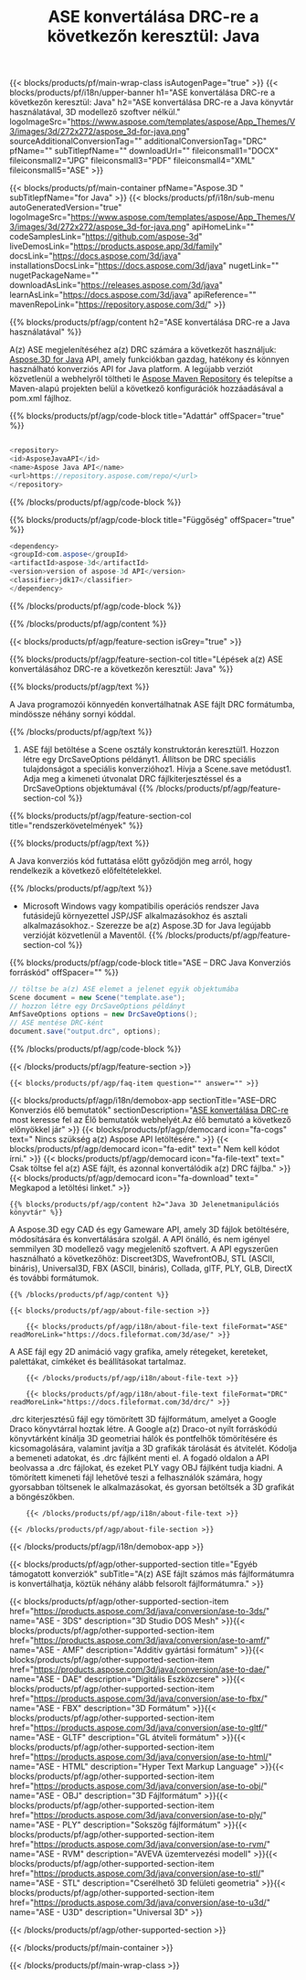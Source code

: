 ﻿---
title: "ASE konvertálása DRC-re a következőn keresztül: Java "
url: /hu/java/conversion/ase-to-drc/ 
description: Minta Java konverziós kód ASE formátumhoz DRC fájlba. Ezzel a példakóddal konvertálhatja a(z) ASE kódot DRC-re bármely web- vagy asztali Java alapú alkalmazásban.
---
{{< blocks/products/pf/main-wrap-class isAutogenPage="true" >}}
{{< blocks/products/pf/i18n/upper-banner h1="ASE konvertálása DRC-re a következőn keresztül: Java" h2="ASE konvertálása DRC-re a Java könyvtár használatával, 3D modellező szoftver nélkül." logoImageSrc="https://www.aspose.com/templates/aspose/App_Themes/V3/images/3d/272x272/aspose_3d-for-java.png" sourceAdditionalConversionTag="" additionalConversionTag="DRC" pfName="" subTitlepfName="" downloadUrl="" fileiconsmall1="DOCX" fileiconsmall2="JPG" fileiconsmall3="PDF" fileiconsmall4="XML" fileiconsmall5="ASE" >}}

{{< blocks/products/pf/main-container pfName="Aspose.3D " subTitlepfName="for Java" >}}
{{< blocks/products/pf/i18n/sub-menu autoGeneratedVersion="true" logoImageSrc="https://www.aspose.com/templates/aspose/App_Themes/V3/images/3d/272x272/aspose_3d-for-java.png" apiHomeLink="" codeSamplesLink="https://github.com/aspose-3d" liveDemosLink="https://products.aspose.app/3d/family" docsLink="https://docs.aspose.com/3d/java" installationsDocsLink="https://docs.aspose.com/3d/java" nugetLink="" nugetPackageName="" downloadAsLink="https://releases.aspose.com/3d/java" learnAsLink="https://docs.aspose.com/3d/java" apiReference="" mavenRepoLink="https://repository.aspose.com/3d/" >}}

{{% blocks/products/pf/agp/content h2="ASE konvertálása DRC-re a Java használatával" %}}

 A(z) ASE megjelenítéséhez a(z) DRC számára a következőt használjuk:
 [Aspose.3D for Java](https://products.aspose.com/3d/java) 
 API, amely funkciókban gazdag, hatékony és könnyen használható konverziós API for Java platform. A legújabb verziót közvetlenül a webhelyről töltheti le
 [Aspose Maven Repository](https://repository.aspose.com/3d/) 
 és telepítse a Maven-alapú projekten belül a következő konfigurációk hozzáadásával a pom.xml fájlhoz.

{{% blocks/products/pf/agp/code-block title="Adattár" offSpacer="true" %}}

```cs

<repository>
<id>AsposeJavaAPI</id>
<name>Aspose Java API</name>
<url>https://repository.aspose.com/repo/</url>
</repository>


```

{{% /blocks/products/pf/agp/code-block %}}

{{% blocks/products/pf/agp/code-block title="Függőség" offSpacer="true" %}}

```cs
<dependency>
<groupId>com.aspose</groupId>
<artifactId>aspose-3d</artifactId>
<version>version of aspose-3d API</version>
<classifier>jdk17</classifier>
</dependency>


```

{{% /blocks/products/pf/agp/code-block %}}

{{% /blocks/products/pf/agp/content %}}

{{< blocks/products/pf/agp/feature-section isGrey="true" >}}

{{% blocks/products/pf/agp/feature-section-col title="Lépések a(z) ASE konvertálásához DRC-re a következőn keresztül: Java" %}}

{{% blocks/products/pf/agp/text %}}

 A Java programozói könnyedén konvertálhatnak ASE fájlt DRC formátumba, mindössze néhány sornyi kóddal.

{{% /blocks/products/pf/agp/text %}}

1. ASE fájl betöltése a Scene osztály konstruktorán keresztül1. Hozzon létre egy DrcSaveOptions példányt1. Állítson be DRC speciális tulajdonságot a speciális konverzióhoz1. Hívja a Scene.save metódust1. Adja meg a kimeneti útvonalat DRC fájlkiterjesztéssel és a DrcSaveOptions objektumával
{{% /blocks/products/pf/agp/feature-section-col %}}

{{% blocks/products/pf/agp/feature-section-col title="rendszerkövetelmények" %}}

{{% blocks/products/pf/agp/text %}}

 A Java konverziós kód futtatása előtt győződjön meg arról, hogy rendelkezik a következő előfeltételekkel.

{{% /blocks/products/pf/agp/text %}}

- Microsoft Windows vagy kompatibilis operációs rendszer Java futásidejű környezettel JSP/JSF alkalmazásokhoz és asztali alkalmazásokhoz.- Szerezze be a(z) Aspose.3D for Java legújabb verzióját közvetlenül a Maventől.
{{% /blocks/products/pf/agp/feature-section-col %}}

{{% blocks/products/pf/agp/code-block title="ASE – DRC Java Konverziós forráskód" offSpacer="" %}}

```cs
// töltse be a(z) ASE elemet a jelenet egyik objektumába 
Scene document = new Scene("template.ase");
// hozzon létre egy DrcSaveOptions példányt 
AmfSaveOptions options = new DrcSaveOptions();
// ASE mentése DRC-ként 
document.save("output.drc", options);   


```

{{% /blocks/products/pf/agp/code-block %}}

{{< /blocks/products/pf/agp/feature-section >}}

    {{< blocks/products/pf/agp/faq-item question="" answer="" >}}
 

<!-- aboutfile Starts -->

{{< blocks/products/pf/agp/i18n/demobox-app sectionTitle="ASE–DRC Konverziós élő bemutatók" sectionDescription="[ASE konvertálása DRC-re](https://products.aspose.app/3d/conversion/ase-to-drc) most keresse fel az Élő bemutatók webhelyét.Az élő bemutató a következő előnyökkel jár" >}}
        {{< blocks/products/pf/agp/democard icon="fa-cogs" text=" Nincs szükség a(z) Aspose API letöltésére." >}}
        {{< blocks/products/pf/agp/democard icon="fa-edit" text=" Nem kell kódot írni." >}}
        {{< blocks/products/pf/agp/democard icon="fa-file-text" text=" Csak töltse fel a(z) ASE fájlt, és azonnal konvertálódik a(z) DRC fájlba." >}}
        {{< blocks/products/pf/agp/democard icon="fa-download" text=" Megkapod a letöltési linket." >}}

    {{% blocks/products/pf/agp/content h2="Java 3D Jelenetmanipulációs könyvtár" %}}

 A Aspose.3D egy CAD és egy Gameware API, amely 3D fájlok betöltésére, módosítására és konvertálására szolgál. A API önálló, és nem igényel semmilyen 3D modellező vagy megjelenítő szoftvert. A API egyszerűen használható a következőhöz: Discreet3DS, WavefrontOBJ, STL (ASCII, bináris), Universal3D, FBX (ASCII, bináris), Collada, glTF, PLY, GLB, DirectX és további formátumok. 



    {{% /blocks/products/pf/agp/content %}}

    {{< blocks/products/pf/agp/about-file-section >}}

        {{< blocks/products/pf/agp/i18n/about-file-text fileFormat="ASE" readMoreLink="https://docs.fileformat.com/3d/ase/" >}}

A ASE fájl egy 2D animáció vagy grafika, amely rétegeket, kereteket, palettákat, címkéket és beállításokat tartalmaz.

        {{< /blocks/products/pf/agp/i18n/about-file-text >}}

        {{< blocks/products/pf/agp/i18n/about-file-text fileFormat="DRC" readMoreLink="https://docs.fileformat.com/3d/drc/" >}}

.drc kiterjesztésű fájl egy tömörített 3D fájlformátum, amelyet a Google Draco könyvtárral hoztak létre. A Google a(z) Draco-ot nyílt forráskódú könyvtárként kínálja 3D geometriai hálók és pontfelhők tömörítésére és kicsomagolására, valamint javítja a 3D grafikák tárolását és átvitelét. Kódolja a bemeneti adatokat, és .drc fájlként menti el. A fogadó oldalon a API beolvassa a .drc fájlokat, és ezeket PLY vagy OBJ fájlként tudja kiadni. A tömörített kimeneti fájl lehetővé teszi a felhasználók számára, hogy gyorsabban töltsenek le alkalmazásokat, és gyorsan betöltsék a 3D grafikát a böngészőkben.

        {{< /blocks/products/pf/agp/i18n/about-file-text >}}

    {{< /blocks/products/pf/agp/about-file-section >}}

{{< /blocks/products/pf/agp/i18n/demobox-app >}}

<!-- aboutfile Ends -->

{{< blocks/products/pf/agp/other-supported-section title="Egyéb támogatott konverziók" subTitle="A(z) ASE fájlt számos más fájlformátumra is konvertálhatja, köztük néhány alább felsorolt fájlformátumra." >}}

{{< blocks/products/pf/agp/other-supported-section-item href="https://products.aspose.com/3d/java/conversion/ase-to-3ds/" name="ASE - 3DS" description="3D Studio DOS Mesh" >}}{{< blocks/products/pf/agp/other-supported-section-item href="https://products.aspose.com/3d/java/conversion/ase-to-amf/" name="ASE - AMF" description="Additív gyártási formátum" >}}{{< blocks/products/pf/agp/other-supported-section-item href="https://products.aspose.com/3d/java/conversion/ase-to-dae/" name="ASE - DAE" description="Digitális Eszközcsere" >}}{{< blocks/products/pf/agp/other-supported-section-item href="https://products.aspose.com/3d/java/conversion/ase-to-fbx/" name="ASE - FBX" description="3D Formátum" >}}{{< blocks/products/pf/agp/other-supported-section-item href="https://products.aspose.com/3d/java/conversion/ase-to-gltf/" name="ASE - GLTF" description="GL átviteli formátum" >}}{{< blocks/products/pf/agp/other-supported-section-item href="https://products.aspose.com/3d/java/conversion/ase-to-html/" name="ASE - HTML" description="Hyper Text Markup Language" >}}{{< blocks/products/pf/agp/other-supported-section-item href="https://products.aspose.com/3d/java/conversion/ase-to-obj/" name="ASE - OBJ" description="3D Fájlformátum" >}}{{< blocks/products/pf/agp/other-supported-section-item href="https://products.aspose.com/3d/java/conversion/ase-to-ply/" name="ASE - PLY" description="Sokszög fájlformátum" >}}{{< blocks/products/pf/agp/other-supported-section-item href="https://products.aspose.com/3d/java/conversion/ase-to-rvm/" name="ASE - RVM" description="AVEVA üzemtervezési modell" >}}{{< blocks/products/pf/agp/other-supported-section-item href="https://products.aspose.com/3d/java/conversion/ase-to-stl/" name="ASE - STL" description="Cserélhető 3D felületi geometria" >}}{{< blocks/products/pf/agp/other-supported-section-item href="https://products.aspose.com/3d/java/conversion/ase-to-u3d/" name="ASE - U3D" description="Universal 3D" >}}

{{< /blocks/products/pf/agp/other-supported-section >}}

{{< /blocks/products/pf/main-container >}}
    
{{< /blocks/products/pf/main-wrap-class >}}